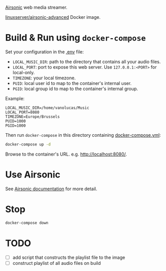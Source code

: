 [Airsonic](https://airsonic.github.io/) web media streamer.

[linuxserver/airsonic-advanced](https://hub.docker.com/r/linuxserver/airsonic-advanced) Docker image.

# Build & Run using `docker-compose`

Set your configuration in the [.env](.env) file:
- `LOCAL_MUSIC_DIR`: path to the directory that contains all your audio files.
- `LOCAL_PORT`: port to expose this web server. Use `127.0.0.1:<PORT>` for local-only.
- `TIMEZONE`: your local timezone.
- `PUID`: local user id to map to the container's internal user.
- `PGID`: local group id to map to the container's internal group.

Example:
```
LOCAL_MUSIC_DIR=/home/vanolucas/Music
LOCAL_PORT=8080
TIMEZONE=Europe/Brussels
PUID=1000
PGID=1000
```

Then run `docker-compose` in this directory containing [docker-compose.yml](docker-compose.yml):
```bash
docker-compose up -d
```

Browse to the container's URL. e.g. [http://localhost:8080/](http://localhost:8080/).

# Use Airsonic

See [Airsonic documentation](https://airsonic.github.io/docs/) for more detail.

# Stop

```bash
docker-compose down
```

# TODO

- [ ] add script that constructs the playlist file to the image
- [ ] construct playlist of all audio files on build